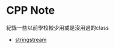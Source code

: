 # CPP Note
紀錄一些以前學校較少用或是沒用過的class

* [stringstream](https://github.com/kow3388/cpp_note/tree/main/stringstream)
